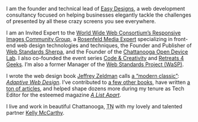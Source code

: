 I am the founder and technical lead of [Easy Designs](http://easy-designs.net), a web development consultancy focused on helping businesses elegantly tackle the challenges of presented by all these crazy screens you see everywhere.

I am an Invited Expert to the [World Wide Web Consortium’s Responsive Images Community Group](http://www.w3.org/community/respimg/), a [Rosenfeld Media Expert](http://rosenfeldmedia.com/experts/aaron-gustafson/) specializing in front-end web design technologies and techniques, the Founder and Publisher of [Web Standards Sherpa](http://webstandardssherpa.com), and the Founder of the [Chattanooga Open Device Lab](http://chadevicelab.org). I also co-founded the event series [Code &amp; Creativity](http://codeandcreativity.com) and [Retreats 4 Geeks](http://retreats4geeks.com). I’m also a former Manager of the [Web Standards Project (WaSP)](http://webstandards.org).

I wrote the web design book [Jeffrey Zeldman](http://zeldman.com) calls [a “modern classic”](http://alistapart.com/column/doctor-is-in): [<cite>Adaptive Web Design</cite>](http://adaptivewebdesign.info). I’ve contributed to [a few other books](#books), have written [a ton of articles](#articles), and helped shape dozens more during my tenure as Tech Editor for the esteemed magazine [<cite>A List Apart</cite>](http://alistapart.com).

I live and work in beautiful Chattanooga, <abbr title="Tennessee">TN</abbr> with my lovely and talented partner [Kelly McCarthy](https://twitter.com/ShirleyTemper).